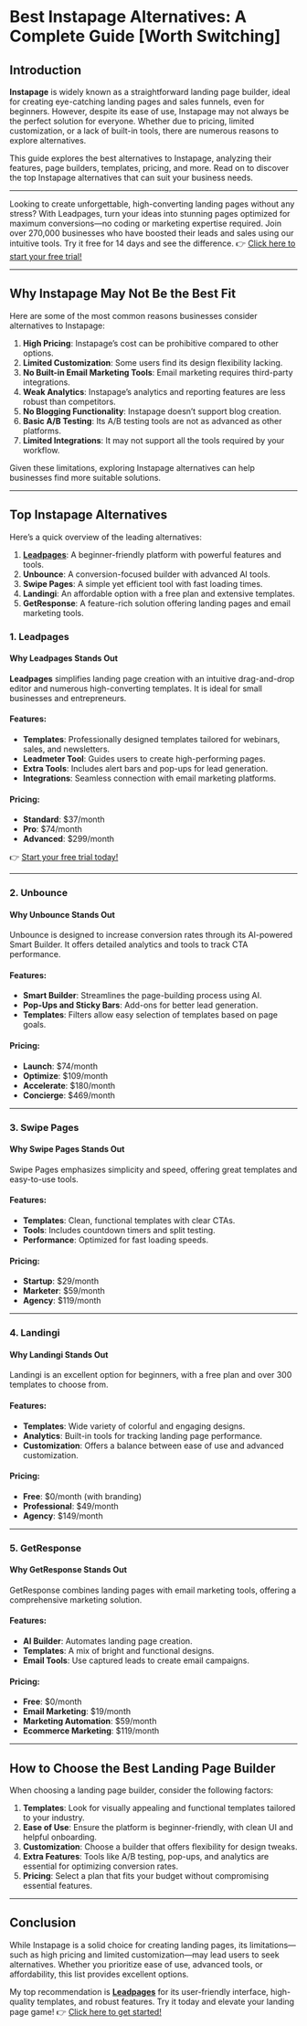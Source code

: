 # Best Instapage Alternatives: A Complete Guide [Worth Switching]

## Introduction

**Instapage** is widely known as a straightforward landing page builder, ideal for creating eye-catching landing pages and sales funnels, even for beginners. However, despite its ease of use, Instapage may not always be the perfect solution for everyone. Whether due to pricing, limited customization, or a lack of built-in tools, there are numerous reasons to explore alternatives.

This guide explores the best alternatives to Instapage, analyzing their features, page builders, templates, pricing, and more. Read on to discover the top Instapage alternatives that can suit your business needs.

---

Looking to create unforgettable, high-converting landing pages without any stress? With Leadpages, turn your ideas into stunning pages optimized for maximum conversions—no coding or marketing expertise required. Join over 270,000 businesses who have boosted their leads and sales using our intuitive tools. Try it free for 14 days and see the difference. 👉 [Click here to start your free trial!](https://bit.ly/LEadPages)

---

## Why Instapage May Not Be the Best Fit

Here are some of the most common reasons businesses consider alternatives to Instapage:

1. **High Pricing**: Instapage’s cost can be prohibitive compared to other options.
2. **Limited Customization**: Some users find its design flexibility lacking.
3. **No Built-in Email Marketing Tools**: Email marketing requires third-party integrations.
4. **Weak Analytics**: Instapage’s analytics and reporting features are less robust than competitors.
5. **No Blogging Functionality**: Instapage doesn’t support blog creation.
6. **Basic A/B Testing**: Its A/B testing tools are not as advanced as other platforms.
7. **Limited Integrations**: It may not support all the tools required by your workflow.

Given these limitations, exploring Instapage alternatives can help businesses find more suitable solutions.

---

## Top Instapage Alternatives

Here’s a quick overview of the leading alternatives:

1. **[Leadpages](https://bit.ly/LEadPages)**: A beginner-friendly platform with powerful features and tools.
2. **Unbounce**: A conversion-focused builder with advanced AI tools.
3. **Swipe Pages**: A simple yet efficient tool with fast loading times.
4. **Landingi**: An affordable option with a free plan and extensive templates.
5. **GetResponse**: A feature-rich solution offering landing pages and email marketing tools.

### 1. **Leadpages**

#### Why Leadpages Stands Out
**Leadpages** simplifies landing page creation with an intuitive drag-and-drop editor and numerous high-converting templates. It is ideal for small businesses and entrepreneurs.

#### Features:
- **Templates**: Professionally designed templates tailored for webinars, sales, and newsletters.
- **Leadmeter Tool**: Guides users to create high-performing pages.
- **Extra Tools**: Includes alert bars and pop-ups for lead generation.
- **Integrations**: Seamless connection with email marketing platforms.

#### Pricing:
- **Standard**: $37/month
- **Pro**: $74/month
- **Advanced**: $299/month

👉 [Start your free trial today!](https://bit.ly/LEadPages)

---

### 2. **Unbounce**

#### Why Unbounce Stands Out
Unbounce is designed to increase conversion rates through its AI-powered Smart Builder. It offers detailed analytics and tools to track CTA performance.

#### Features:
- **Smart Builder**: Streamlines the page-building process using AI.
- **Pop-Ups and Sticky Bars**: Add-ons for better lead generation.
- **Templates**: Filters allow easy selection of templates based on page goals.

#### Pricing:
- **Launch**: $74/month
- **Optimize**: $109/month
- **Accelerate**: $180/month
- **Concierge**: $469/month

---

### 3. **Swipe Pages**

#### Why Swipe Pages Stands Out
Swipe Pages emphasizes simplicity and speed, offering great templates and easy-to-use tools.

#### Features:
- **Templates**: Clean, functional templates with clear CTAs.
- **Tools**: Includes countdown timers and split testing.
- **Performance**: Optimized for fast loading speeds.

#### Pricing:
- **Startup**: $29/month
- **Marketer**: $59/month
- **Agency**: $119/month

---

### 4. **Landingi**

#### Why Landingi Stands Out
Landingi is an excellent option for beginners, with a free plan and over 300 templates to choose from.

#### Features:
- **Templates**: Wide variety of colorful and engaging designs.
- **Analytics**: Built-in tools for tracking landing page performance.
- **Customization**: Offers a balance between ease of use and advanced customization.

#### Pricing:
- **Free**: $0/month (with branding)
- **Professional**: $49/month
- **Agency**: $149/month

---

### 5. **GetResponse**

#### Why GetResponse Stands Out
GetResponse combines landing pages with email marketing tools, offering a comprehensive marketing solution.

#### Features:
- **AI Builder**: Automates landing page creation.
- **Templates**: A mix of bright and functional designs.
- **Email Tools**: Use captured leads to create email campaigns.

#### Pricing:
- **Free**: $0/month
- **Email Marketing**: $19/month
- **Marketing Automation**: $59/month
- **Ecommerce Marketing**: $119/month

---

## How to Choose the Best Landing Page Builder

When choosing a landing page builder, consider the following factors:

1. **Templates**: Look for visually appealing and functional templates tailored to your industry.
2. **Ease of Use**: Ensure the platform is beginner-friendly, with clean UI and helpful onboarding.
3. **Customization**: Choose a builder that offers flexibility for design tweaks.
4. **Extra Features**: Tools like A/B testing, pop-ups, and analytics are essential for optimizing conversion rates.
5. **Pricing**: Select a plan that fits your budget without compromising essential features.

---

## Conclusion

While Instapage is a solid choice for creating landing pages, its limitations—such as high pricing and limited customization—may lead users to seek alternatives. Whether you prioritize ease of use, advanced tools, or affordability, this list provides excellent options.

My top recommendation is **[Leadpages](https://bit.ly/LEadPages)** for its user-friendly interface, high-quality templates, and robust features. Try it today and elevate your landing page game! 👉 [Click here to get started!](https://bit.ly/LEadPages)
